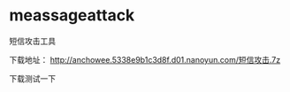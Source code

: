 meassageattack
==============

短信攻击工具

下载地址：
http://anchowee.5338e9b1c3d8f.d01.nanoyun.com/短信攻击.7z

<a>下载测试一下</a>
